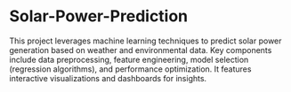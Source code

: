 # Solar-Power-Prediction
This project leverages machine learning techniques to predict solar power generation based on weather and environmental data. Key components include data preprocessing, feature engineering, model selection (regression algorithms), and performance optimization. It features interactive visualizations and dashboards for insights.
